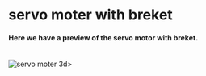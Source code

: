 # servo moter with breket
#### Here we have a preview of the servo motor with breket.<br><br>
![servo moter 3d](https://github.com/Areej1basfar/servo_moter_with_breket/assets/121516453/77d4529d-8bf1-47e4-950c-466ba8caf6b5)><br><br>

